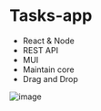# Tasks-app

- React & Node
- REST API
- MUI
- Maintain core
- Drag and Drop

![image](https://github.com/adipeled2244/Tasks-app/assets/66279141/30d55f3f-eb0b-4722-abad-3edfd812c946)

